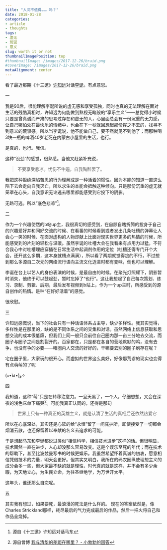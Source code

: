 ```yaml
---
title: "人间不值得。。。吗？"
date: 2018-01-28
categories:
- article
- thoughts
tags:
- 虚无
- 荒诞
- 意义
slug: worth it or not
thumbnailImagePosition: top
#thumbnailImage: /images/2017-12-26/braid.png
#coverImage: /images/2017-12-26/braid.png
metaAlignment: center
---
```


看了最近那期《十三邀》[许知远](https://v.qq.com/x/page/v0025csa5a9.html)对话[李诞](https://v.qq.com/x/page/j0025rf9fow.html)。有点意思。
<!--more-->

一

我是90后，很能理解李诞所说的虚无感和享受孤独，同时也真的无法理解在面对生活的残酷真相时，许知远为何能做到熟视无睹般的“享乐主义”——总觉得小时候只要是曾真诚而严肃的思考过存在和虚无的人，心里面总会有一份沉重的无力感，让自己哪怕处在最快乐的情绪中，也会在下一秒就回想起那份挥之不去的，找寻不到意义的荒谬感。所以当李诞说，他不能做自己，要不然就见不到他了；而那种喝3块一瓶的啤酒40岁老死在内蒙古小屋里的生活，也行。

是真的，也行。我信。

这种“没劲”的感觉，很熟悉。当他又赶紧补充说，

>不要享受悲凉。忧伤不牛逼，自我陶醉罢了。

我把这种拒绝深陷苦思的行为理解成是一种活着的惯性。因为本能的知道一直这么陷下去会走向自我灭亡，所以求生的本能会抵触这种倾向。只是那份沉重的虚无就笼罩在心头，自我意识无论逃去哪里都能感受到它投下的阴影。

无路可逃。所以“底色悲凉"[^1]。

二

作为一个兴趣使然的b站up主，我很真切的感受到，在自顾自瞎折腾的投身于自己的兴趣爱好并和同好交流的时候、在看番的时候看到或者发出几条吐槽的弹幕让人会心一笑的时候、在面对虚构的人物却献上比面对现实世界更多的热情的时候，所能感受到的片刻的轻松与温暖。虽然李诞的吐槽大会在我看来有点用力过猛，不符合我心中对吐槽理应穿插在日常生活中起调剂作用的定位（吐槽还得专门开个大会，还开这么多期，这本身就槽点满满），所以看了两期就觉得尬的不行，不过想到那么多源自二次元的网络流行语向主流文化迈进时都有变味，倒也可以理解。

李诞在台上以艺人的身份表演的时候，是最自由的时候。在聚光灯照耀下，阴影暂时消失，他终于可以鼓起劲，暂时忘掉了“也行”。这让我想起了自己每次策划、练习、录制、剪辑、后期，最后发布视频到b站上，作为一个up主时，所感受到的源自创作的热情。是种“在好好活着”的感觉。

很欣慰。

三

许知远感慨说，当下的社会只有一种话语体系占主导，缺少多样性。我其实觉得，多样性是在那里的，缺的是不同体系之间的交集和对话。虽然网络上信息获取和思想交流的成本很低廉，但我们上网一般只会前往自己圈内那一亩三分地去交流，而圈子与圈子之间是割裂开的。百家都在，只是都在各自的营地默默的鸣，没有去争，也没有争的必要——咱圈内人交流的好好的，干嘛要去别的圈子刷存在呢？

宅在圈子里，大家玩的很开心。而虚拟的世界这么美好，好像那荒谬的现实也变得有点萌萌的了呢

(๑•̀ㅂ•́)و✧

四

我知道，这种“萌”只是在转移注意力。一旦天黑了，一个人，仔细想想，又会在深夜的浅色床单下痛哭[^2]。可能我真正认同的，还得是那句

>世界上只有一种真正的英雄主义，就是认清了生活的真相后还依然热爱它

所以在心底深处，其实还是心软的给“永恒”留了一间庇护所，即使接受了一切都会烟消云散，也还保留着以奉献的名义去追求的可能。

于是想起马东和李诞都说过类似“相信科学，相信技术进步”这样的话。但很明显，技术固然一直在进步，人心却没那么容易改变。这是个娱乐至死的年代；而在技术的帮助下，甚至比波兹曼写书的时候更娱乐。我虽然希望怀着真诚的初衷，愿意相信凭借技术的力量，明天会更好。但其实又明白，我所在的码农圈纵使理想主义的成分会多一些，但大家最不缺的就是理性，时代真的就是这样，并不会有多少余暇，为天地立心，为生民立命，为往圣继绝学，为万世开太平。

这年头，谁还那么自恋呢。

五

其实我有想过，如果要死，最浪漫的死法是什么样的。 现在的答案依然是，像Charles Strickland那样，耗尽最后的气力完成最后的作品，然后一把火将自己和作品全烧掉。

[^1]:源自《十三邀》许知远对话马东
[^2]:源自曾博 [我与清华的差距在哪里？ - 小勃勃的回答](https://www.zhihu.com/question/47607160/answer/107439050)
